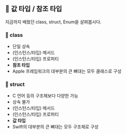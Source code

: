 ## 📌 값 타입 / 참조 타입

지금까지 배웠던 class, struct, Enum을 살펴봅시다.


### 📐 class
* 단일 상속
* (인스턴스/타입) 메서드
* (인스턴스/타입) 프로퍼티
* **참조 타입**
* Apple 프레임워크의 대부분의 큰 뼈대는 모두 클래스로 구성


### 📐 struct
* C 언어 등의 구조체보다 다양한 가능
* 상속 불가
* (인스턴스/타입) 메서드
* (인스턴스/타입) 프로퍼티
* **값 타입**
* Swift의 대부분의 큰 뼈대는 모두 구조체로 구성
